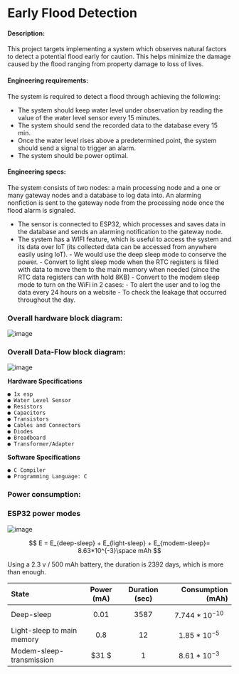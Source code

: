 

# Early Flood Detection

#### Description:

This project targets implementing a system which observes natural factors to detect a potential flood early for caution. This helps minimize the damage caused by the flood ranging from property damage to loss of lives.

#### Engineering requirements:

The system is required to detect a flood through achieving the following:

- The system should keep water level under observation by reading the value of the water level sensor every 15 minutes.
- The system should send the recorded data to the database every 15 min.
- Once the water level rises above a predetermined point, the system should send a signal to trigger an alarm.
- The system should be power optimal.

#### Engineering specs:

The system consists of two nodes: a main processing node and a one or many gateway nodes and a database to log data into. An alarming nonfiction is sent to the gateway node from the processing node once the flood alarm is signaled.

- The sensor is connected to ESP32, which processes and saves data in the database and sends an alarming notification to the gateway node.
- The system has a WIFI feature, which is useful to access the system and its data over IoT (its collected data can be accessed from anywhere easily using IoT).
       - We would use the deep sleep mode to conserve the power.
       - Convert to light sleep mode when the RTC registers is filled with data to move them to the main memory when needed (since the RTC data registers can with hold 8KB)
       - Convert to the modem sleep mode to turn on the WiFi in 2 cases:
	          - To alert the user and to log the data every 24 hours on a website
	          - To check the leakage that occurred throughout the day.


### Overall hardware block diagram:
![image](https://github.com/OmarTahon/advanced-embedded-systems/assets/110857990/d4c5cd0e-399e-4ad2-8c1d-cd83f7a220b8)


### Overall Data-Flow block diagram:
![image](https://github.com/OmarTahon/advanced-embedded-systems/assets/110857990/749161ed-047c-44c3-90f9-f8533b2d76fd)


**Hardware Specifications**

```
● 1x esp
● Water Level Sensor
● Resistors
● Capacitors
● Transistors
● Cables and Connectors
● Diodes
● Breadboard
● Transformer/Adapter
```
**Software Specifications**

```
● C Compiler
● Programming Language: C
```
### Power consumption:

### ESP32 power modes
![image](https://github.com/OmarTahon/advanced-embedded-systems/assets/110857990/9cf0517e-dff5-4555-8036-4e682c817154)


$$
E = E_{deep-sleep} + E_{light-sleep} + E_{modem-sleep}= 8.63*10^{-3}\space mAh
$$

Using a 2.3 v / 500 mAh battery, the duration is 2392 days, which is more than enough.


|State| Power (mA) |Duration (sec)| Consumption (mAh)|
| :---        |    :----:   |        :---: |---:              |
| Deep-sleep      | $$0.01$$|$$3587$$   |$$7.744*10^{-10}$$ |
|Light-sleep to main memory   | $$0.8     $$   | $12$      | $$1.85*10^{-5}$$|
|Modem-sleep-transmission   |      $31 $   |     $$1$$      |$$8.61*10^{-3}$$ |


